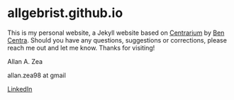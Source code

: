 # allgebrist.github.io

This is my personal website, a Jekyll website based on [Centrarium](http://bencentra.github.io/centrarium/) by [Ben Centra](https://github.com/bencentra). Should you have any questions, suggestions or corrections, please reach me out and let me know. Thanks for visiting!

Allan A. Zea

allan.zea98 at gmail

[LinkedIn](https://de.linkedin.com/in/allan-zea)


